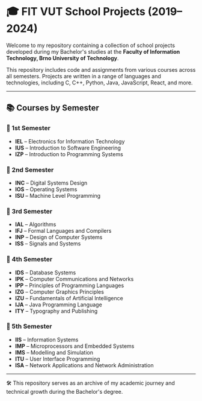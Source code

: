 # 🎓 FIT VUT School Projects (2019–2024)

Welcome to my repository containing a collection of school projects developed during my Bachelor's studies at the **Faculty of Information Technology, Brno University of Technology**.

This repository includes code and assignments from various courses across all semesters. Projects are written in a range of languages and technologies, including C, C++, Python, Java, JavaScript, React, and more.

---

## 📚 Courses by Semester

### 🧭 1st Semester
- **IEL** – Electronics for Information Technology  
- **IUS** – Introduction to Software Engineering  
- **IZP** – Introduction to Programming Systems  

### 🧭 2nd Semester
- **INC** – Digital Systems Design  
- **IOS** – Operating Systems  
- **ISU** – Machine Level Programming  

### 🧭 3rd Semester
- **IAL** – Algorithms  
- **IFJ** – Formal Languages and Compilers  
- **INP** – Design of Computer Systems  
- **ISS** – Signals and Systems  

### 🧭 4th Semester
- **IDS** – Database Systems  
- **IPK** – Computer Communications and Networks  
- **IPP** – Principles of Programming Languages  
- **IZG** – Computer Graphics Principles  
- **IZU** – Fundamentals of Artificial Intelligence  
- **IJA** – Java Programming Language  
- **ITY** – Typography and Publishing  

### 🧭 5th Semester
- **IIS** – Information Systems  
- **IMP** – Microprocessors and Embedded Systems  
- **IMS** – Modelling and Simulation  
- **ITU** – User Interface Programming  
- **ISA** – Network Applications and Network Administration  

---

🛠 This repository serves as an archive of my academic journey and technical growth during the Bachelor's degree.

